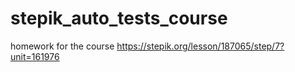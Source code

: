 # stepik_auto_tests_course
homework for the course
https://stepik.org/lesson/187065/step/7?unit=161976

